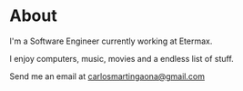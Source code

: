 # About


I'm a Software Engineer currently working at Etermax. 

I enjoy computers, music, movies and a endless list of stuff.

Send me an email at carlosmartingaona@gmail.com 


